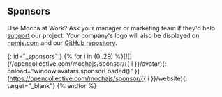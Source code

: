 ## Sponsors

Use Mocha at Work?  Ask your manager or marketing team if they'd help [support](https://opencollective.com/mochajs#support) our project.  Your company's logo will also be displayed on [npmjs.com](http://npmjs.com/package/mocha) and our [GitHub repository](https://github.com/mochajs/mocha#sponsors).

{: id="_sponsors" }
{% for i in (0..29) %}[![](//opencollective.com/mochajs/sponsor/{{ i }}/avatar){: onload="window.avatars.sponsorLoaded()" }](https://opencollective.com/mochajs/sponsor/{{ i }}/website){: target="_blank"} {% endfor %}
